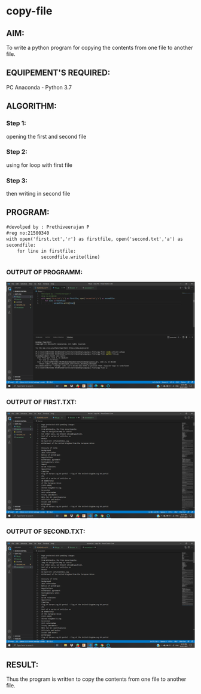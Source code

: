 # copy-file
## AIM:
To write a python program for copying the contents from one file to another file.
## EQUIPEMENT'S REQUIRED: 
PC
Anaconda - Python 3.7
## ALGORITHM: 
### Step 1:
opening the first and second file
### Step 2: 
 using for loop with first file
### Step 3: 
then writing in second file 

## PROGRAM:
```
#devolped by : Prethiveerajan P
#reg no:21500340
with open('first.txt','r') as firstfile, open('second.txt','a') as secondfile:
    for line in firstfile:
             secondfile.write(line)
```

### OUTPUT OF PROGRAMM:
![OUTPUT](prg.png)
### OUTPUT OF FIRST.TXT:
![OUTPUT](firsttxt.png)
### OUTPUT OF SECOND.TXT:
![OUTPUT](secondtxt.png)





## RESULT:
Thus the program is written to copy the contents from one file to another file.